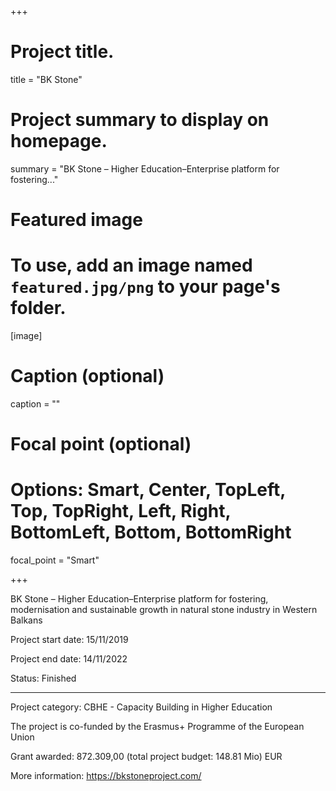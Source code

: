 +++

# Project title.
title = "BK Stone"

# Project summary to display on homepage.
summary = "BK Stone – Higher Education–Enterprise platform for fostering..."

# Featured image
# To use, add an image named `featured.jpg/png` to your page's folder. 
[image]
  # Caption (optional)
  caption = ""

  # Focal point (optional)
  # Options: Smart, Center, TopLeft, Top, TopRight, Left, Right, BottomLeft, Bottom, BottomRight
  focal_point = "Smart"

+++

BK Stone – Higher Education–Enterprise platform for fostering, modernisation and sustainable growth in natural stone industry in Western Balkans

Project start date: 15/11/2019

Project end date: 14/11/2022

Status: Finished

---

Project category: CBHE - Capacity Building in Higher Education

The project is co-funded by the Erasmus+ Programme of the European Union

Grant awarded: 872.309,00 (total project budget: 148.81 Mio) EUR

More information: https://bkstoneproject.com/
